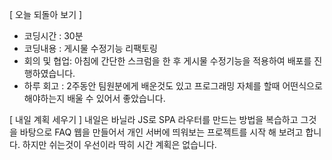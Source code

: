[ 오늘 되돌아 보기 ]

- 코딩시간 : 30분
- 코딩내용 : 게시물 수정기능 리팩토링
- 회의 및 협업: 아침에 간단한 스크럼을 한 후 게시물 수정기능을 적용하여 배포를 진행하였습니다.
- 하루 회고 : 2주동안 팀원분에게 배운것도 있고 프로그래밍 자체를 할때 어떤식으로 해야하는지 배울 수 있어서 좋았습니다.

[ 내일 계획 세우기 ]
내일은 바닐라 JS로 SPA 라우터를 만드는 방법을 복습하고 그것을 바탕으로 FAQ 웹을 만들어서 개인 서버에 띄워보는 프로젝트를 시작 해 보려고 합니다.
하지만 쉬는것이 우선이라 딱히 시간 계획은 없습니다. 
